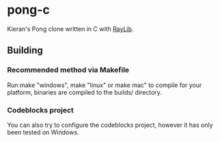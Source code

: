 # pong-c
Kieran's Pong clone written in C with [RayLib](https://github.com/raysan5/raylib).

## Building
### Recommended method via Makefile
Run make "windows", make "linux" or make mac" to compile for your platform, binaries are compiled to the builds/ directory.
### Codeblocks project
You can also try to configure the codeblocks project, however it has only been tested on Windows.
